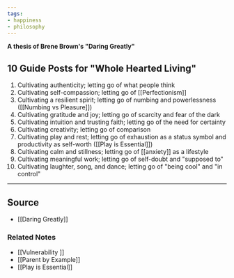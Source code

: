 ```yaml
---
tags:
- happiness
- philosophy
---
```

**A thesis of Brene Brown's "Daring Greatly"**

## 10 Guide Posts for "Whole Hearted Living"

1. Cultivating authenticity; letting go of what people think
2. Cultivating self-compassion; letting go of [[Perfectionism]] 
3. Cultivating a resilient spirit; letting go of numbing and powerlessness ([[Numbing vs Pleasure]])
4. Cultivating gratitude and joy; letting go of scarcity and fear of the dark
5. Cultivating intuition and trusting faith; letting go of the need for certainty
6. Cultivating creativity; letting go of comparison
7. Cultivating play and rest; letting go of exhaustion as a status symbol and productivity as self-worth ([[Play is Essential]])
8. Cultivating calm and stillness; letting go of [[anxiety]] as a lifestyle
9. Cultivating meaningful work; letting go of self-doubt and "supposed to"
10. Cultivating laughter, song, and dance; letting go of "being cool" and "in control"

---

## Source
- [[Daring Greatly]]

### Related Notes
- [[Vulnerability ]] 
- [[Parent by Example]] 
- [[Play is Essential]]